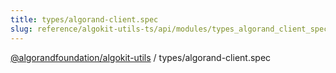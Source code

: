 ```yaml
---
title: types/algorand-client.spec
slug: reference/algokit-utils-ts/api/modules/types_algorand_client_spec
---
```

[@algorandfoundation/algokit-utils](/reference/algokit-utils-ts/api/overview) / types/algorand-client.spec